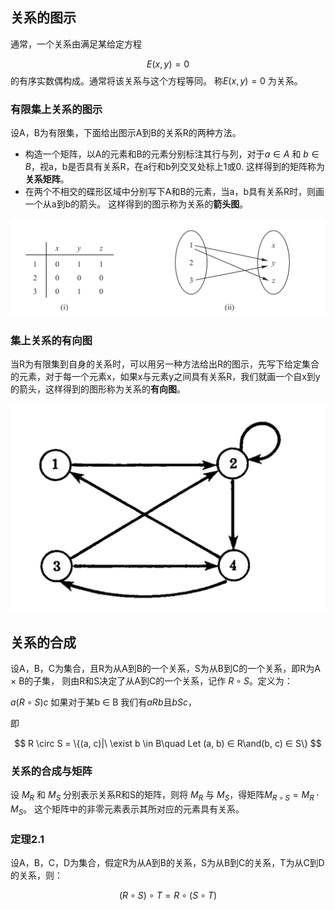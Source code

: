 ## 关系的图示

通常，一个关系由满足某给定方程

$$
E(x, y) = 0
$$
的有序实数偶构成。通常将该关系与这个方程等同。
称$E(x, y) = 0$ 为关系。

### 有限集上关系的图示

设A，B为有限集，下面给出图示A到B的关系R的两种方法。

  * 构造一个矩阵，以A的元素和B的元素分别标注其行与列，对于$a ∈ A$ 和 $b ∈ B$，视a，b是否具有关系R，在a行和b列交叉处标上1或0.
    这样得到的矩阵称为**关系矩阵**。
  * 在两个不相交的碟形区域中分别写下A和B的元素，当a，b具有关系R时，则画一个从a到b的箭头。
    这样得到的图示称为关系的**箭头图**。

![1560959885410](assets/1560959885410.png)

### 集上关系的有向图

当R为有限集到自身的关系时，可以用另一种方法给出R的图示，先写下给定集合的元素，对于每一个元素x，如果x与元素y之间具有关系R，我们就画一个自x到y的箭头，这样得到的图形称为关系的**有向图**。

![1560959978435](assets/1560959978435.png)

## 关系的合成

设A，B，C为集合，且R为从A到B的一个关系，S为从B到C的一个关系，即R为A × B的子集，
则由R和S决定了从A到C的一个关系，记作 $R \circ S$。定义为：

$a(R \circ S)c$ 如果对于某b ∈ B 我们有$aRb$且$bSc$，

即

$$
R \circ S = \{(a, c)|\ \exist b \in B\quad Let (a, b) ∈ R\and(b, c) ∈ S\}
$$



### 关系的合成与矩阵

设 $M_R$ 和 $M_S$ 分别表示关系R和S的矩阵，则将 $M_R$ 与 $M_S$，得矩阵$M_{R \circ S} = M_R \cdot M_S$。
这个矩阵中的非零元素表示其所对应的元素具有关系。

### 定理2.1

设A，B，C，D为集合，假定R为从A到B的关系，S为从B到C的关系，T为从C到D的关系，则：

$$
(R \circ S) \circ T = R \circ (S \circ T)
$$


